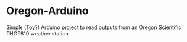 # Oregon-Arduino
Simple (Toy?) Arduino project to read outputs from an Oregon Scientific THGR810 weather station
